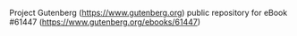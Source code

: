 Project Gutenberg (https://www.gutenberg.org) public repository for eBook #61447 (https://www.gutenberg.org/ebooks/61447)
